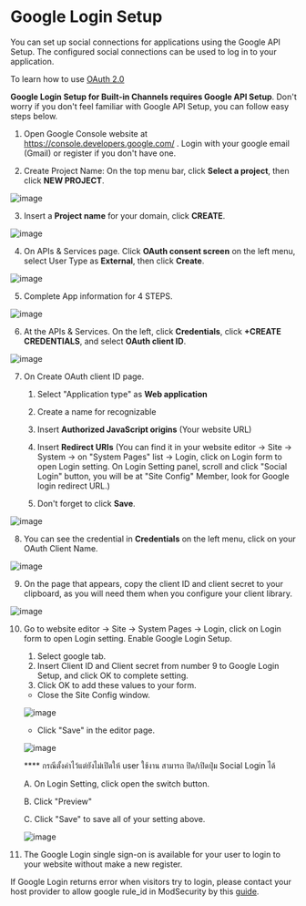 # Google Login Setup

You can set up social connections for applications using the Google API Setup. The configured social connections can be used to log in to your application.

To learn how to use [OAuth 2.0](https://support.google.com/cloud/answer/6158849/)

**Google Login Setup for Built-in Channels requires Google API Setup**. Don't worry if you don't feel familiar with Google API Setup, you can follow easy steps below.

1. Open Google Console website at <https://console.developers.google.com/> . Login with your google email (Gmail) or register if you don't have one.

2. Create Project Name: On the top menu bar, click **Select a project**, then click **NEW PROJECT**.

![image](images/login_social_google/google_new_project_01.png)


3. Insert a **Project name** for your domain, click **CREATE**.

![image](images/login_social_google/google_new_project_02.png)


4. On APIs & Services page. Click **OAuth consent screen** on the left menu, select User Type as **External**, then click **Create**.

![image](images/login_social_google/google_new_oauth_01.png)


5. Complete App information for 4 STEPS.

![image](images/login_social_google/google_new_oauth_02.png)


6. At the APIs & Services. On the left, click **Credentials**, click **+CREATE CREDENTIALS**, and select **OAuth client ID**.

![image](images/login_social_google/google_new_client_01.png)


7. On Create OAuth client ID page.

      1. Select "Application type" as **Web application**
      2. Create a name for recognizable
      3. Insert **Authorized JavaScript origins** (Your website URL)
      4. Insert **Redirect URIs** (You can find it in your website editor -> Site -> System -> on "System Pages" list -> Login, click on Login form to open Login setting. On Login Setting panel, scroll and click "Social Login" button, you will be at "Site Config" Member, look for Google login redirect URL.)

      5. Don't forget to click **Save**.
      
   
![image](images/login_social_google/google_new_client_02.png)


8. You can see the credential in **Credentials** on the left menu, click on your OAuth Client Name.

![image](images/login_social_google/google_new_client_03.png)


9. On the page that appears, copy the client ID and client secret to your clipboard, as you will need them when you configure your client library.

![image](images/login_social_google/google_new_client_04.png)


10. Go to website editor -> Site -> System Pages -> Login, click on Login form to open Login setting. Enable Google Login Setup.

     1. Select google tab.
     2. Insert Client ID and Client secret from number 9 to Google Login Setup, and click OK to complete setting.
     3. Click OK to add these values to your form.

     - Close the Site Config window.

    ![image](images/register_and_login/img_google_login_config_01.png)

    - Click "Save" in the editor page.

    ![image](images/login_social_google/img_google_login_config_03.png)

    **** กรณีตั้งค่าไว้แต่ยังไม่เปิดให้ user ใช้งาน สามารถ ปิด/เปิดปุ่ม Social Login ได้

    A.  On Login Setting, click open the switch button.

    B.  Click "Preview"

    C.  Click "Save" to save all of your setting above.

    ![image](images/login_social_google/img_google_login_config_02.png)

11. The Google Login single sign-on is available for your user to login to your website without make a new register.

If Google Login returns error when visitors try to login, please contact your host provider to allow google rule_id in ModSecurity by this [guide](https://support.rvglobalsoft.com/hc/en-us/articles/360019136994-Google-Login-on-My-website-is-giving-error-when-visitors-try-to-login-).
